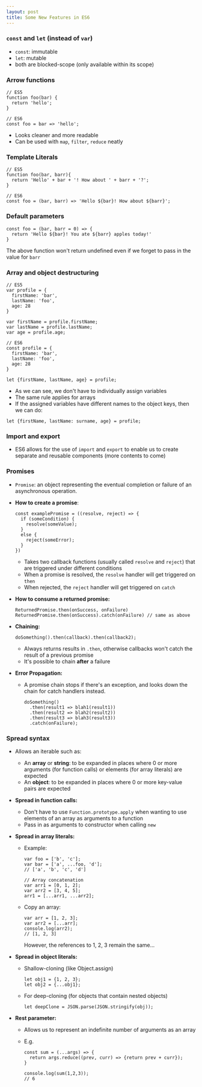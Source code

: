 ```yaml
---
layout: post
title: Some New Features in ES6
---
```


### `const` and `let` (instead of `var`)

* `const`: immutable
* `let`: mutable
* both are blocked-scope (only available within its scope)

### Arrow functions

```
// ES5
function foo(bar) {
  return 'hello';
}

// ES6
const foo = bar => 'hello';

```
* Looks cleaner and more readable
* Can be used with `map`, `filter`, `reduce` neatly

### Template Literals

```
// ES5
function foo(bar, barr){
  return 'Hello' + bar + '! How about ' + barr + '?';
}

// ES6
const foo = (bar, barr) => 'Hello ${bar}! How about ${barr}';

```

### Default parameters

```
const foo = (bar, barr = 0) => {
  return 'Hello ${bar}! You ate ${barr} apples today!'
} 
```
The above function won't return undefined even if we forget to pass in the value for `barr`

### Array and object destructuring

```
// ES5
var profile = {
  firstName: 'bar', 
  lastName: 'foo', 
  age: 28
}

var firstName = profile.firstName;
var lastName = profile.lastName;
var age = profile.age;

// ES6
const profile = {
  firstName: 'bar', 
  lastName: 'foo', 
  age: 28
}

let {firstName, lastName, age} = profile;

```
* As we can see, we don't have to individually assign variables
* The same rule applies for arrays
* If the assigned variables have different names to the object keys, then we can do:
```
let {firstName, lastName: surname, age} = profile;
```

### Import and export

* ES6 allows for the use of `import` and `export` to enable us to create separate and reusable components
(more contents to come)

### Promises

* `Promise`: an object representing the eventual completion or failure of an asynchronous operation.

* **How to create a promise**:
	
	```
	const examplePromise = ((resolve, reject) => {
	  if (someCondition) {
	    resolve(someValue);
	  }
	  else {
	    reject(someError);
	  }
	})
	```
	* Takes two callback functions (usually called `resolve` and `reject`) that are triggered under different conditions
	* When a promise is resolved, the `resolve` handler will get triggered on `then`
	* When rejected, the `reject` handler will get triggered on `catch`

* **How to consume a returned promise:**
	
	```
	ReturnedPromise.then(onSuccess, onFailure) 
   ReturnedPromise.then(onSuccess).catch(onFailure) // same as above
   ```
* **Chaining:**
	
	```
	doSomething().then(callback).then(callback2);
	```
	* Always returns results in `.then`, otherwise callbacks won't catch the result of a previous promise
	* It's possible to chain **after** a failure

* **Error Propagation:**
	* A promise chain stops if there's an exception, and looks down the chain for catch handlers instead.
		
		```
		doSomething()
		  .then(result1 => blah1(result1))
		  .then(result2 => blah2(result2))
		  .then(result3 => blah3(result3))
		  .catch(onFailure);
		```

### Spread syntax

* Allows an iterable such as:
	* An **array** or **string**: to be expanded in places where 0 or more arguments (for function calls) or elements (for array literals) are expected
	* An **object**: to be expanded in places where 0 or more key-value pairs are expected

* **Spread in function calls:**
	* Don't have to use `Function.prototype.apply` when wanting to use elements of an array as arguments to a function
	* Pass in as arguments to constructor when calling `new`

* **Spread in array literals:**
	* Example:
	
		```
		var foo = ['b', 'c'];
		var bar = ['a', ...foo, 'd'];
		// ['a', 'b', 'c', 'd']
		```
		
		```
		// Array concatenation
		var arr1 = [0, 1, 2];
		var arr2 = [3, 4, 5];
		arr1 = [...arr1, ...arr2];
		```
	* Copy an array:
		
		```
		var arr = [1, 2, 3];
		var arr2 = [...arr];
		console.log(arr2);
		// [1, 2, 3]
		```
		However, the references to 1, 2, 3 remain the same...
		
* **Spread in object literals:**
	* Shallow-cloning (like Object.assign)

		```
		let obj1 = {1, 2, 3};
		let obj2 = {...obj1};
		```
	* For deep-cloning (for objects that contain nested objects)
		```
		let deepClone = JSON.parse(JSON.stringify(obj));
		```
* **Rest parameter:**
	* Allows us to represent an indefinite number of arguments as an array
	* E.g.
	
		```
		const sum = (...args) => {
		  return args.reduce((prev, curr) => {return prev + curr}); 
		}
		
		console.log(sum(1,2,3));
		// 6
		```


